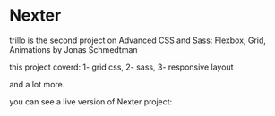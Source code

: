 # Nexter

trillo is the second project on Advanced CSS and Sass: Flexbox, Grid, Animations by Jonas Schmedtman

this project coverd:
1- grid css,
2- sass,
3- responsive layout

and a lot more.

you can see a live version of Nexter project:
